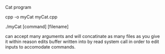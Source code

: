 Cat program

cpp -o myCat myCat.cpp

./myCat [command] [filename]

can accept many arguments and will concatinate as many files as you give it within reason
edits buffer written into by read system call in order to edit inputs to accomodate commands.
